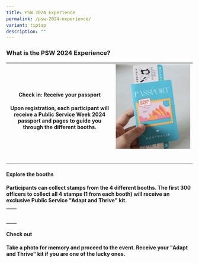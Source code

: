 ```yaml
---
title: PSW 2024 Experience
permalink: /psw-2024-experience/
variant: tiptap
description: ""
---
```

<h3>What is the PSW 2024 Experience?</h3>
<p></p>
<table style="minWidth: 50px">
<colgroup>
<col>
<col>
</colgroup>
<tbody>
<tr>
<th rowspan="1" colspan="1">
<h4>Check in: Receive your passport</h4>
<p>Upon registration, each participant will receive a Public Service Week
2024 passport and pages to guide you through the different booths.</p>
<p></p>
</th>
<th rowspan="1" colspan="1">
<div class="isomer-image-wrapper">
<img style="width: 100%" height="auto" width="100%" alt="" src="/images/Screenshot_2024_05_08_at_10_39_35_AM.png">
</div>
<p></p>
</th>
</tr>
<tr>
<td rowspan="1" colspan="1">
<p></p>
</td>
<td rowspan="1" colspan="1">
<p></p>
</td>
</tr>
</tbody>
</table>
<h4>Explore the booths</h4>
<p><strong>Participants can collect stamps from the 4 different booths. The first 300 officers to collect all 4 stamps (1 from each booth) will receive an exclusive Public Service "Adapt and Thrive" kit.</strong>
</p>
<p></p>
<table style="minWidth: 50px">
<colgroup>
<col>
<col>
</colgroup>
<tbody>
<tr>
<td rowspan="1" colspan="1">
<p></p>
</td>
<td rowspan="1" colspan="1">
<p></p>
</td>
</tr>
<tr>
<td rowspan="1" colspan="1">
<p></p>
</td>
<td rowspan="1" colspan="1">
<p></p>
</td>
</tr>
</tbody>
</table>
<h4>Check out</h4>
<p><strong>Take a photo for memory and proceed to the event. Receive your "Adapt and Thrive" kit if you are one of the lucky ones.</strong>
</p>
<p></p>
<p></p>